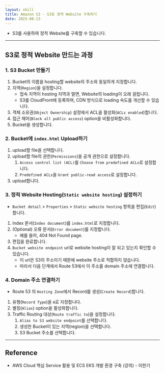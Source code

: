 ```yaml
---
layout: skill
title: Amazon S3 - S3로 정적 Website 구축하기
date: 2023-08-13
---
```





- S3를 사용하여 정적 Website를 구축할 수 있습니다.




---




## S3로 정적 Website 만드는 과정


### 1. S3 Bucket 만들기

1. Bucket의 이름을 hosting할 website의 주소와 동일하게 지정합니다.
2. 지역(`Region`)을 설정합니다.
    - 접속 지역이 hosting 지역과 멀면, Website의 loading이 오래 걸립니다.
    - S3를 CloudFront에 등록하여, CDN 방식으로 loading 속도를 개선할 수 있습니다.
3. 객체 소유권(`Object Ownership`) 설정에서 ACL을 활성화(`ACLs enabled`)합니다.
4. 접근 제어(`Block all public access`) option을 비활성화합니다.
5. Bucket을 생성합니다.


### 2. Bucket에 `index.html` Upload하기

1. upload할 file을 선택합니다.
2. upload할 file의 권한(`Permissions`)을 공개 권한으로 설정합니다.
    1. `Access control list (ACL)`를 `Choose from predefined ACLs`로 설정합니다.
    2. `Predefined ACLs`을 `Grant public-read access`로 설정합니다.
3. upload합니다.


### 3. 정적 Website Hosting(`Static website hosting`) 설정하기

- `Bucket detail` > `Properties` > `Static website hosting` 항목을 편집(`Edit`)합니다.

1. Index 문서(`Index document`)를 `index.html`로 지정합니다.
2. (Optional) 오류 문서(`Error document`)를 지정합니다.
    - 예를 들어, 404 Not Found page.
3. 편집을 완료합니다.
4. `Bucket website endpoint` url로 website hosting이 잘 되고 있는지 확인할 수 있습니다.
    - 이 url은 S3의 주소이기 때문에 website 주소로 적합하지 않습니다.
    - 따라서 다음 단계에서 Route 53에서 이 주소를 domain 주소에 연결합니다.


### 4. Domain 주소 연결하기

- Route 53 의 `Hosting Zone`에서 Record를 생성(`Create Record`)합니다.

1. 유형(`Record Type`)을 `A`로 지정합니다.
2. 별칭(`Alias`) option을 활성화합니다.
3. Traffic Routing 대상(`Route traffic to`)을 설정합니다.
    1. `Alias to S3 website endpoint`를 선택합니다.
    2. 생성한 Bucket이 있는 지역(region)을 선택합니다.
    3. S3 Bucket 주소를 선택합니다.




---




## Reference

- AWS Cloud 핵심 Service 활용 및 ECS EKS 개발 환경 구축 (강의) - 이한기
